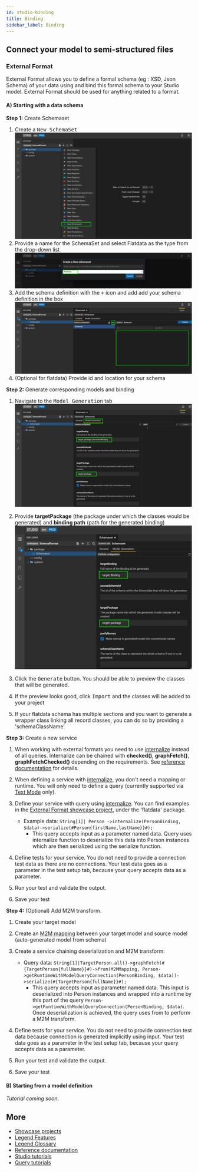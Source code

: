 ```yaml
---
id: studio-binding
title: Binding
sidebar_label: Binding
---
```


## Connect your model to semi-structured files

### External Format

External Format allows you to define a formal schema (eg : XSD, Json Schema) of your data using and bind this formal schema to your Studio model. External Format should be used for anything related to a format.

#### A) Starting with a data schema

**Step 1:** Create Schemaset

1. Create a <kbd>New SchemaSet</kbd>
    ![ExtFormat1](../assets/ExtFormat1.jpg)
2. Provide a name for the SchemaSet and select Flatdata as the type from the drop-down list
    ![ExtFormat2](../assets/ExtFormat2.jpg)
3. Add the schema definition with the <kbd>+</kbd> icon and add add your schema definition in the box 
    ![ExtFormat3](../assets/ExtFormat3.jpg) 
4. (Optional for flatdata) Provide id and location for your schema

**Step 2:** Generate corresponding models and binding

1. Navigate to the <kbd>Model Generation</kbd> tab
    ![ExtFormat4](../assets/ExtFormat4.jpg)

2. Provide **targetPackage** (the package under which the classes would be generated) and **binding path** (path for the generated binding)
    ![ExtFormat5](../assets/ExtFormat5.jpg)

3. Click the <kbd>Generate</kbd> button. You should be able to preview the classes that will be generated.

4. If the preview looks good, click <kbd>Import</kbd> and the classes will be added to your project

5. If your flatdata schema has multiple sections and you want to generate a wrapper class linking all record classes, you can do so by providing a 'schemaClassName'

**Step 3:** Create a new service

1. When working with external formats you need to use [internalize](../overview/legend-glossary.md/#internalize) instead of all queries. Internalize can be chained with **checked()**, **graphFetch()**, **graphFetchChecked()** depending on the requirements. See [reference documentation](https://github.com/finos/legend-engine/blob/master/docs/queries/queries.md#checked-graphfetch-graphfetchchecked-graphfetchunexpanded-graphfetchcheckedunexpanded) for details.

2. When defining a service with [internalize](../overview/legend-glossary.md/#internalize), you don't need a mapping or runtime. You will only need to define a query (currently supported via [Text Mode](../overview/legend-studio-concepts.md/#text-mode) only).

3. Define your service with query using [internalize](../overview/legend-glossary.md/#internalize). You can find examples in the [External Format showcase project](../showcases/showcase-projects.md/#user-journey-5-connect-to-data-source), under the 'flatdata' package. 
    
     - Example data: ``String[1]| Person ->internalize(PersonBinding, $data)->serialize(#Person{firstName,lastName}}#);``
        - This query accepts input as a parameter named data. Query uses internalize function to deserialize this data into Person instances which are then serialized using the serialize function. 

4. Define tests for your service. You do not need to provide a connection test data as there are no connections. Your test data goes as a parameter in the test setup tab, because your query accepts data as a parameter. 

5. Run your test and validate the output.

6. Save your test

**Step 4:** (Optional) Add M2M transform.

1. Create your target model

2. Create an [M2M mapping](../overview/legend-features#model-to-model-mapping) between your target model and source model (auto-generated model from schema)

3. Create a service chaining deserialization and M2M transform:
    - Query data: ``String[1]|TargetPerson.all()->graphFetch(#{TargetPerson{fullName}}#)->from(M2MMapping, Person->getRuntimeWithModelQueryConnection(PersonBinding, $data))->serialize(#{TargetPerson{fullName}}#);``
        - This query accepts input as parameter named data. This input is deserialized into Person instances and wrapped into a runtime by this part of the query ``Person->getRuntimeWithModelQueryConnection(PersonBinding, $data)``. Once deserialization is achieved, the query uses from to perform a M2M transform.

4. Define tests for your service. You do not need to provide connection test data because connection is generated implicitly using input. Your test data goes as a parameter in the test setup tab, because your query accepts data as a parameter.

5. Run your test and validate the output.

6. Save your test 

#### B) Starting from a model definition

_Tutorial coming soon._

## More
- [Showcase projects](../showcases/showcase-projects.md)
- [Legend Features](../overview/legend-features.md)
- [Legend Glossary](../overview/legend-glossary.md)
- [Reference documentation](../reference/legend-language.md)
- [Studio tutorials](../tutorials/studio-workspace.md)
- [Query tutorials](../tutorials/query-builder.md)